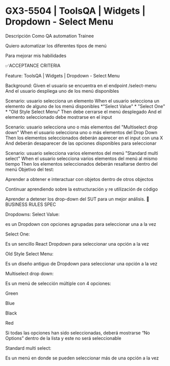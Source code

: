 # GX3-5504 | ToolsQA | Widgets | Dropdown - Select Menu

Descripción
Como QA automation Trainee

Quiero automatizar los diferentes tipos de menú

Para mejorar mis habilidades

✅ACCEPTANCE CRITERIA

Feature: ToolsQA | Widgets | Dropdown - Select Menu

  Background:
    Given el usuario se encuentra en el endpoint /select-menu
    And el usuario despliega uno de los menú disponibles

  Scenario: usuario selecciona un elemento
    When el usuario selecciona un elemento de alguno de los menú disponibles
    *"Select Value"
    * "Select One"
    * "Old Style Select Menu"
    Then debe cerrarse el menú desplegado
    And el elemento seleccionado debe mostrarse en el input

  Scenario: usuario selecciona uno o más elementos del "Multiselect drop down"
    When el usuario selecciona uno o más elementos del Drop Down
    Then los elementos seleccionados deberán aparecer en el input con una X
    And deberán desaparecer de las opciones disponibles para seleccionar

  Scenario: usuario selecciona varios elementos del menú "Standard multi select"
    When el usuario selecciona varios elementos del menú al mismo tiempo
    Then los elementos seleccionados deberán resaltarse dentro del menú
Objetivo del test:

Aprender a obtener e interactuar con objetos dentro de otros objectos

Continuar aprendiendo sobre la estructuración y re utilización de código

Aprender a detener los drop-down del SUT para un mejor análisis.
🚩BUSINESS RULES SPEC

Dropdowns:
Select Value:

es un Dropdown con opciones agrupadas para seleccionar una a la vez

Select One:

Es un sencillo React Dropdown para seleccionar una opción a la vez

Old Style Select Menu:

Es un diseño antiguo de Dropdown para seleccionar una opción a la vez

Multiselect drop down:

Es un menú de selección múltiple con 4 opciones:

Green

Blue

Black

Red

Si todas las opciones han sido seleccionadas, deberá mostrarse “No Options” dentro de la lista y este no será seleccionable

Standard multi select:

Es un menú en donde se pueden seleccionar más de una opción a la vez
